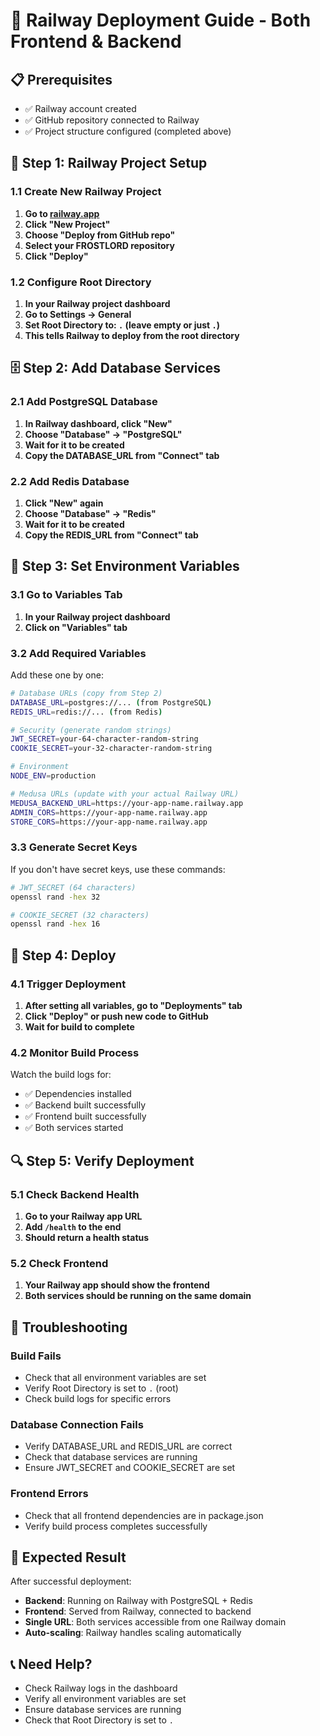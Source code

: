 # 🚀 Railway Deployment Guide - Both Frontend & Backend

## 📋 Prerequisites
- ✅ Railway account created
- ✅ GitHub repository connected to Railway
- ✅ Project structure configured (completed above)

## 🚀 Step 1: Railway Project Setup

### 1.1 Create New Railway Project
1. **Go to [railway.app](https://railway.app)**
2. **Click "New Project"**
3. **Choose "Deploy from GitHub repo"**
4. **Select your FROSTLORD repository**
5. **Click "Deploy"**

### 1.2 Configure Root Directory
1. **In your Railway project dashboard**
2. **Go to Settings → General**
3. **Set Root Directory to: `.` (leave empty or just `.`)**
4. **This tells Railway to deploy from the root directory**

## 🗄️ Step 2: Add Database Services

### 2.1 Add PostgreSQL Database
1. **In Railway dashboard, click "New"**
2. **Choose "Database" → "PostgreSQL"**
3. **Wait for it to be created**
4. **Copy the DATABASE_URL from "Connect" tab**

### 2.2 Add Redis Database
1. **Click "New" again**
2. **Choose "Database" → "Redis"**
3. **Wait for it to be created**
4. **Copy the REDIS_URL from "Connect" tab**

## 🔧 Step 3: Set Environment Variables

### 3.1 Go to Variables Tab
1. **In your Railway project dashboard**
2. **Click on "Variables" tab**

### 3.2 Add Required Variables
Add these one by one:

```bash
# Database URLs (copy from Step 2)
DATABASE_URL=postgres://... (from PostgreSQL)
REDIS_URL=redis://... (from Redis)

# Security (generate random strings)
JWT_SECRET=your-64-character-random-string
COOKIE_SECRET=your-32-character-random-string

# Environment
NODE_ENV=production

# Medusa URLs (update with your actual Railway URL)
MEDUSA_BACKEND_URL=https://your-app-name.railway.app
ADMIN_CORS=https://your-app-name.railway.app
STORE_CORS=https://your-app-name.railway.app
```

### 3.3 Generate Secret Keys
If you don't have secret keys, use these commands:
```bash
# JWT_SECRET (64 characters)
openssl rand -hex 32

# COOKIE_SECRET (32 characters)
openssl rand -hex 16
```

## 🚀 Step 4: Deploy

### 4.1 Trigger Deployment
1. **After setting all variables, go to "Deployments" tab**
2. **Click "Deploy" or push new code to GitHub**
3. **Wait for build to complete**

### 4.2 Monitor Build Process
Watch the build logs for:
- ✅ Dependencies installed
- ✅ Backend built successfully
- ✅ Frontend built successfully
- ✅ Both services started

## 🔍 Step 5: Verify Deployment

### 5.1 Check Backend Health
1. **Go to your Railway app URL**
2. **Add `/health` to the end**
3. **Should return a health status**

### 5.2 Check Frontend
1. **Your Railway app should show the frontend**
2. **Both services should be running on the same domain**

## 🚨 Troubleshooting

### Build Fails
- Check that all environment variables are set
- Verify Root Directory is set to `.` (root)
- Check build logs for specific errors

### Database Connection Fails
- Verify DATABASE_URL and REDIS_URL are correct
- Check that database services are running
- Ensure JWT_SECRET and COOKIE_SECRET are set

### Frontend Errors
- Check that all frontend dependencies are in package.json
- Verify build process completes successfully

## 🎯 Expected Result

After successful deployment:
- **Backend**: Running on Railway with PostgreSQL + Redis
- **Frontend**: Served from Railway, connected to backend
- **Single URL**: Both services accessible from one Railway domain
- **Auto-scaling**: Railway handles scaling automatically

## 📞 Need Help?

- Check Railway logs in the dashboard
- Verify all environment variables are set
- Ensure database services are running
- Check that Root Directory is set to `.`
